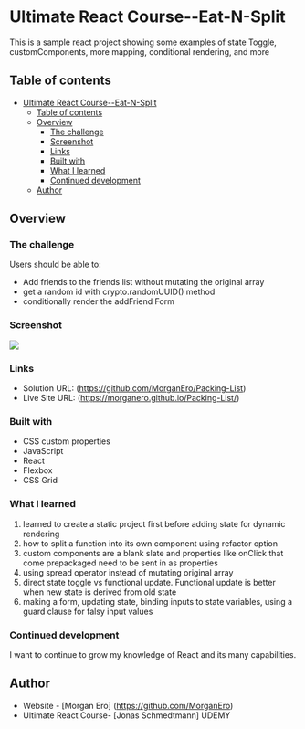 # Ultimate React Course--Eat-N-Split

This is a sample react project showing some examples of state Toggle, customComponents, more mapping, conditional rendering, and more

## Table of contents

- [Ultimate React Course--Eat-N-Split](#ultimate-react-course--eat-n-split)
  - [Table of contents](#table-of-contents)
  - [Overview](#overview)
    - [The challenge](#the-challenge)
    - [Screenshot](#screenshot)
    - [Links](#links)
    - [Built with](#built-with)
    - [What I learned](#what-i-learned)
    - [Continued development](#continued-development)
  - [Author](#author)

## Overview

### The challenge

Users should be able to:

- Add friends to the friends list without mutating the original array
- get a random id with crypto.randomUUID() method
- conditionally render the addFriend Form

### Screenshot

![](/src/images/Screen%20Shot%202024-07-05%20at%2018.34.15.png)

### Links

- Solution URL: (https://github.com/MorganEro/Packing-List)
- Live Site URL: (https://morganero.github.io/Packing-List/)

### Built with

- CSS custom properties
- JavaScript
- React
- Flexbox
- CSS Grid

### What I learned

1. learned to create a static project first before adding state for dynamic rendering
2. how to split a function into its own component using refactor option
3. custom components are a blank slate and properties like onClick that come prepackaged need to be sent in as properties
4. using spread operator instead of mutating original array
5. direct state toggle vs functional update. Functional update is better when new state is derived from old state
6. making a form, updating state, binding inputs to state variables, using a guard clause for falsy input values

### Continued development

I want to continue to grow my knowledge of React and its many capabilities.

## Author

- Website - [Morgan Ero] (https://github.com/MorganEro)
- Ultimate React Course- [Jonas Schmedtmann] UDEMY

